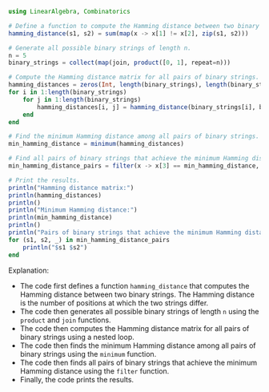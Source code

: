 ```julia
using LinearAlgebra, Combinatorics

# Define a function to compute the Hamming distance between two binary strings.
hamming_distance(s1, s2) = sum(map(x -> x[1] != x[2], zip(s1, s2)))

# Generate all possible binary strings of length n.
n = 5
binary_strings = collect(map(join, product([0, 1], repeat=n)))

# Compute the Hamming distance matrix for all pairs of binary strings.
hamming_distances = zeros(Int, length(binary_strings), length(binary_strings))
for i in 1:length(binary_strings)
    for j in 1:length(binary_strings)
        hamming_distances[i, j] = hamming_distance(binary_strings[i], binary_strings[j])
    end
end

# Find the minimum Hamming distance among all pairs of binary strings.
min_hamming_distance = minimum(hamming_distances)

# Find all pairs of binary strings that achieve the minimum Hamming distance.
min_hamming_distance_pairs = filter(x -> x[3] == min_hamming_distance, zip(binary_strings, binary_strings, 1:length(binary_strings)))

# Print the results.
println("Hamming distance matrix:")
println(hamming_distances)
println()
println("Minimum Hamming distance:")
println(min_hamming_distance)
println()
println("Pairs of binary strings that achieve the minimum Hamming distance:")
for (s1, s2, _) in min_hamming_distance_pairs
    println("$s1 $s2")
end
```

Explanation:

* The code first defines a function `hamming_distance` that computes the Hamming distance between two binary strings. The Hamming distance is the number of positions at which the two strings differ.
* The code then generates all possible binary strings of length `n` using the `product` and `join` functions.
* The code then computes the Hamming distance matrix for all pairs of binary strings using a nested loop.
* The code then finds the minimum Hamming distance among all pairs of binary strings using the `minimum` function.
* The code then finds all pairs of binary strings that achieve the minimum Hamming distance using the `filter` function.
* Finally, the code prints the results.